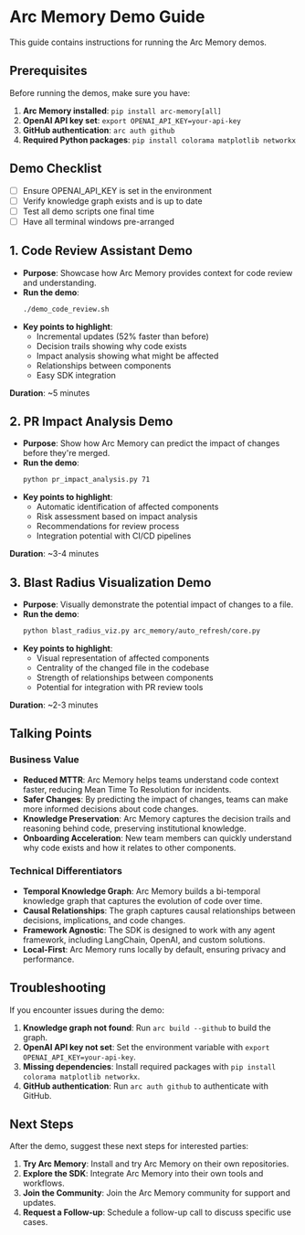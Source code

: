 # Arc Memory Demo Guide

This guide contains instructions for running the Arc Memory demos.

## Prerequisites

Before running the demos, make sure you have:

1. **Arc Memory installed**: `pip install arc-memory[all]`
2. **OpenAI API key set**: `export OPENAI_API_KEY=your-api-key`
3. **GitHub authentication**: `arc auth github`
4. **Required Python packages**: `pip install colorama matplotlib networkx`

## Demo Checklist

- [ ] Ensure OPENAI_API_KEY is set in the environment
- [ ] Verify knowledge graph exists and is up to date
- [ ] Test all demo scripts one final time
- [ ] Have all terminal windows pre-arranged

## 1. Code Review Assistant Demo

- **Purpose**: Showcase how Arc Memory provides context for code review and understanding.
- **Run the demo**:
  ```bash
  ./demo_code_review.sh
  ```
- **Key points to highlight**:
  - Incremental updates (52% faster than before)
  - Decision trails showing why code exists
  - Impact analysis showing what might be affected
  - Relationships between components
  - Easy SDK integration

**Duration**: ~5 minutes

## 2. PR Impact Analysis Demo

- **Purpose**: Show how Arc Memory can predict the impact of changes before they're merged.
- **Run the demo**:
  ```bash
  python pr_impact_analysis.py 71
  ```
- **Key points to highlight**:
  - Automatic identification of affected components
  - Risk assessment based on impact analysis
  - Recommendations for review process
  - Integration potential with CI/CD pipelines

**Duration**: ~3-4 minutes

## 3. Blast Radius Visualization Demo

- **Purpose**: Visually demonstrate the potential impact of changes to a file.
- **Run the demo**:
  ```bash
  python blast_radius_viz.py arc_memory/auto_refresh/core.py
  ```
- **Key points to highlight**:
  - Visual representation of affected components
  - Centrality of the changed file in the codebase
  - Strength of relationships between components
  - Potential for integration with PR review tools

**Duration**: ~2-3 minutes

## Talking Points

### Business Value

- **Reduced MTTR**: Arc Memory helps teams understand code context faster, reducing Mean Time To Resolution for incidents.
- **Safer Changes**: By predicting the impact of changes, teams can make more informed decisions about code changes.
- **Knowledge Preservation**: Arc Memory captures the decision trails and reasoning behind code, preserving institutional knowledge.
- **Onboarding Acceleration**: New team members can quickly understand why code exists and how it relates to other components.

### Technical Differentiators

- **Temporal Knowledge Graph**: Arc Memory builds a bi-temporal knowledge graph that captures the evolution of code over time.
- **Causal Relationships**: The graph captures causal relationships between decisions, implications, and code changes.
- **Framework Agnostic**: The SDK is designed to work with any agent framework, including LangChain, OpenAI, and custom solutions.
- **Local-First**: Arc Memory runs locally by default, ensuring privacy and performance.

## Troubleshooting

If you encounter issues during the demo:

1. **Knowledge graph not found**: Run `arc build --github` to build the graph.
2. **OpenAI API key not set**: Set the environment variable with `export OPENAI_API_KEY=your-api-key`.
3. **Missing dependencies**: Install required packages with `pip install colorama matplotlib networkx`.
4. **GitHub authentication**: Run `arc auth github` to authenticate with GitHub.

## Next Steps

After the demo, suggest these next steps for interested parties:

1. **Try Arc Memory**: Install and try Arc Memory on their own repositories.
2. **Explore the SDK**: Integrate Arc Memory into their own tools and workflows.
3. **Join the Community**: Join the Arc Memory community for support and updates.
4. **Request a Follow-up**: Schedule a follow-up call to discuss specific use cases.
